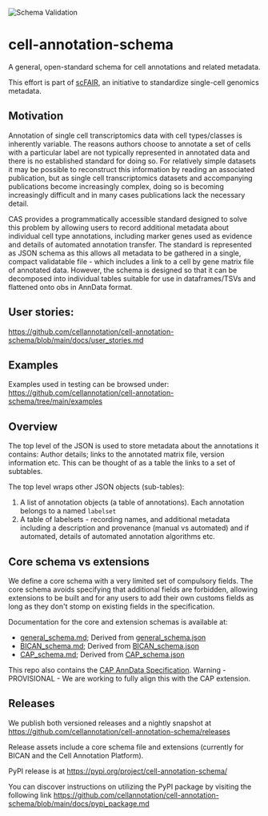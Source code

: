 ![Schema Validation](https://github.com/cellannotation/cell-annotation-schema/actions/workflows/schema_validator.yaml/badge.svg?branch=main)
# cell-annotation-schema

A general, open-standard schema for cell annotations and related metadata.

This effort is part of [scFAIR](https://sc-fair.org/), an initiative to standardize single-cell genomics metadata.

## Motivation

Annotation of single cell transcriptomics data with cell types/classes is inherently variable. The reasons authors choose to annotate a set of cells with a particular label are not typically represented in annotated data and there is no established standard for doing so.  For relatively simple datasets it may be possible to reconstruct this information by reading an associated publication, but as single cell transcriptomics datasets and accompanying publications become increasingly complex, doing so is becoming increasingly difficult and in many cases publications lack the necessary detail.

CAS provides a programmatically accessible standard designed to solve this problem by allowing users to record additional metadata about individual cell type annotations, including marker genes used as evidence and details of automated annotation transfer.  The standard is represented as JSON schema as this allows all metadata to be gathered in a single, compact validatable file - which includes a link to a cell by gene matrix file of annotated data. However, the schema is designed so that it can be decomposed into individual tables suitable for use in dataframes/TSVs and flattened onto obs in AnnData format.

## User stories: 

https://github.com/cellannotation/cell-annotation-schema/blob/main/docs/user_stories.md

## Examples

Examples used in testing can be browsed under: https://github.com/cellannotation/cell-annotation-schema/tree/main/examples


## Overview

The top level of the JSON is used to store metadata about the annotations it contains: Author details; links to the annotated matrix file, version information etc.  This can be thought of as a table the links to a set of subtables.

The top level wraps other JSON objects (sub-tables):

1. A list of annotation objects (a table of annotations). Each annotation belongs to a named `labelset`
2. A table of labelsets - recording names, and additional metadata including a description and provenance (manual vs automated) and if automated, details of automated annotation algorithms etc.

## Core schema vs extensions

We define a core schema with a very limited set of compulsory fields.  The core schema avoids specifying that additional fields are forbidden, allowing extensions to be built and for any users to add their own customs fields as long as they don't stomp on existing fields in the specification. 

Documentation for the core and extension schemas is available at:

- [general_schema.md](https://github.com/cellannotation/cell-annotation-schema/blob/main/build/general_schema.md); Derived from [general_schema.json](https://github.com/cellannotation/cell-annotation-schema/blob/main/general_schema.json)
- [BICAN_schema.md](https://github.com/cellannotation/cell-annotation-schema/blob/main/build/BICAN_schema.md); Derived from [BICAN_schema.json](https://github.com/cellannotation/cell-annotation-schema/blob/main/build/BICAN_schema.json)
- [CAP_schema.md](https://github.com/cellannotation/cell-annotation-schema/blob/main/build/CAP_schema.md); Derived from [CAP_schema.json](https://github.com/cellannotation/cell-annotation-schema/blob/main/build/CAP_schema.json)

This repo also contains the [CAP AnnData Specification](https://github.com/cellannotation/cell-annotation-schema/blob/main/docs/cap_anndata_schema.md). Warning - PROVISIONAL - We are working to fully align this with the CAP extension.


## Releases

We publish both versioned releases and a nightly snapshot at https://github.com/cellannotation/cell-annotation-schema/releases

Release assets include a core schema file and extensions (currently for BICAN and the Cell Annotation Platform).

PyPI release is at https://pypi.org/project/cell-annotation-schema/

You can discover instructions on utilizing the PyPI package by visiting the following link https://github.com/cellannotation/cell-annotation-schema/blob/main/docs/pypi_package.md





